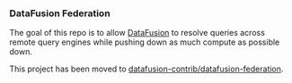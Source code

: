 ### DataFusion Federation

The goal of this repo is to allow [DataFusion](https://github.com/apache/arrow-datafusion) to resolve queries across remote query engines while pushing down as much compute as possible down.

This project has been moved to [datafusion-contrib/datafusion-federation](https://github.com/datafusion-contrib/datafusion-federation).
